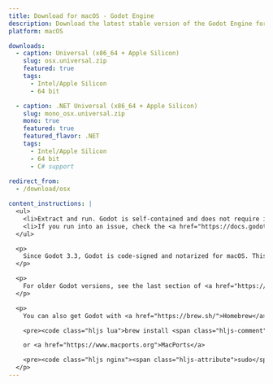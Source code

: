 ```yaml
---
title: Download for macOS - Godot Engine
description: Download the latest stable version of the Godot Engine for macOS
platform: macOS

downloads:
  - caption: Universal (x86_64 + Apple Silicon)
    slug: osx.universal.zip
    featured: true
    tags:
      - Intel/Apple Silicon
      - 64 bit

  - caption: .NET Universal (x86_64 + Apple Silicon)
    slug: mono_osx.universal.zip
    mono: true
    featured: true
    featured_flavor: .NET
    tags:
      - Intel/Apple Silicon
      - 64 bit
      - C# support
      
redirect_from:
  - /download/osx

content_instructions: |
  <ul>
    <li>Extract and run. Godot is self-contained and does not require installation.</li>
    <li>If you run into an issue, check the <a href="https://docs.godotengine.org/en/stable/about/troubleshooting.html">Troubleshooting</a> page for common issues and their solutions.</li>
  </ul>

  <p>
    Since Godot 3.3, Godot is code-signed and notarized for macOS. This means it should run out of the box even if Gatekeeper is enabled on the system (which is the default).
  </p>

  <p>
    For older Godot versions, see the last section of <a href="https://support.apple.com/en-us/HT202491">this page</a> for instructions on allowing Godot to run anyway. Alternatively, you can install <a href="https://store.steampowered.com/app/404790">Godot from Steam</a> and switch to an older branch in the Steam application settings to work around this.
  </p>

  <p>
    You can also get Godot with <a href="https://brew.sh/">Homebrew</a>

    <pre><code class="hljs lua">brew install <span class="hljs-comment">--cask godot</span></code></pre>

    or <a href="https://www.macports.org">MacPorts</a>

    <pre><code class="hljs nginx"><span class="hljs-attribute">sudo</span> port install godot</code></pre>
  </p>
---
```

